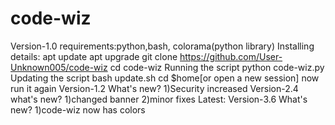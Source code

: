 # code-wiz
Version-1.0
requirements:python,bash, colorama(python library)
Installing details:
 apt update
 apt upgrade
 git clone https://github.com/User-Unknown005/code-wiz
 cd code-wiz
Running the script
 python code-wiz.py
Updating the script
 bash update.sh
 cd $home[or open a new session]
now run it again
Version-1.2
What's new?
 1)Security increased
Version-2.4
what's new?
 1)changed banner
 2)minor fixes
Latest:
 Version-3.6
 What's new?
  1)code-wiz now has colors

